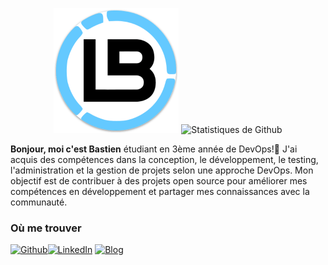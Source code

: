 <p align="center">
  <img src="https://github.com/Bastienlsg/Bastienlsg/blob/main/img/cover.png" alt="Profil Lassaigne Bastien" height="200"/>
  <img src="https://github-readme-stats.vercel.app/api?username=Bastienlsg&show_icons=true&theme=graywhite" alt="Statistiques de Github" />
</p>
<p>
  <strong>Bonjour, moi c'est Bastien</strong> étudiant en 3ème année de DevOps!👋 J'ai acquis des compétences dans la conception, le développement, le testing, l'administration et la gestion de projets selon une approche DevOps. Mon objectif est de contribuer à des projets open source pour améliorer mes compétences en développement et partager mes connaissances avec la communauté.
</p>

</table>
  <h3>Où me trouver</h3>
<p><a href="https://github.com/Bastienlsg" target="_blank"><img alt="Github" src="https://img.shields.io/badge/GitHub-%2312100E.svg?&style=for-the-badge&logo=Github&logoColor=white" /></a><a href="https://www.linkedin.com/in/bastien-lassaigne-8aa665222/" target="_blank"><img alt="LinkedIn" src="https://img.shields.io/badge/linkedin-%230077B5.svg?&style=for-the-badge&logo=linkedin&logoColor=white" /></a> <a href="https://lassaigne-bastien.go.yo.fr" target="_blank"><img alt="Blog" src="https://img.shields.io/badge/blog-%2312100E.svg?&style=for-the-badge&logo=medium&logoColor=white" /></a>
</p>
